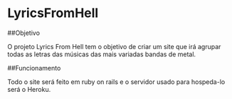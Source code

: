 LyricsFromHell
==============



##Objetivo

O projeto Lyrics From Hell tem o objetivo de criar um site que irá agrupar todas as letras das músicas das mais variadas bandas de metal.

##Funcionamento

Todo o site será feito em ruby on rails e o servidor usado para hospeda-lo será o Heroku.
